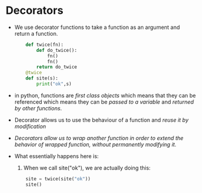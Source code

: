 # Decorators

- We use decorator functions to take a function as an argument and return a function.
	
	```python
		def twice(fn):
			def do_twice():
				fn()
				fn()
			return do_twice
		@twice
		def site(s):
			print("ok",s)
	```

- in python, functions are *first class objects* which means that they can be referenced which means they can be *passed to a variable* and *returned by other functions*.

- Decorator allows us to use the behaviour of a function and *reuse it by modification*

- *_Decorators allow us to wrap another function in order to extend the behavior of wrapped function, without permanently modifying it._*

- What essentially happens here is:
	1. When we call site("ok"), we are actually doing this:
	```python
		site = twice(site("ok"))
		site()
	```
